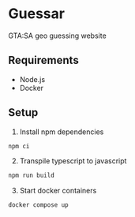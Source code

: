 # Guessar
GTA:SA geo guessing website


## Requirements
- Node.js
- Docker

## Setup
1. Install npm dependencies
```bash
npm ci
```

2. Transpile typescript to javascript
```bash
npm run build
```

3. Start docker containers
```bash
docker compose up
```